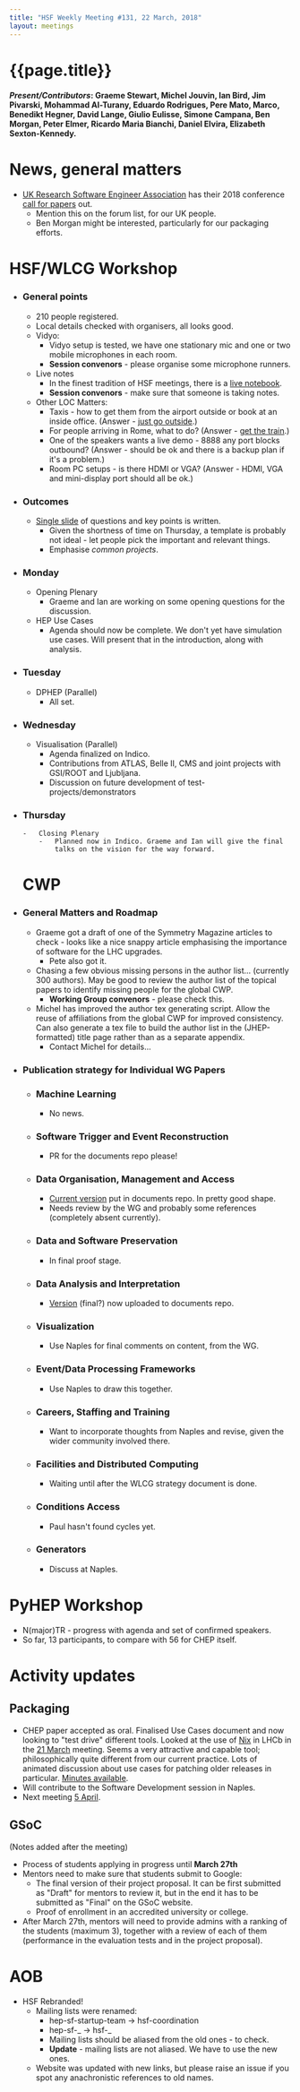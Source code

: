 ```yaml
---
title: "HSF Weekly Meeting #131, 22 March, 2018"
layout: meetings
---
```


# {{page.title}}

#### _Present/Contributors_: Graeme Stewart, Michel Jouvin, Ian Bird, Jim Pivarski, Mohammad Al-Turany, Eduardo Rodrigues, Pere Mato, Marco, Benedikt Hegner, David Lange, Giulio Eulisse, Simone Campana, Ben Morgan, Peter Elmer, Ricardo Maria Bianchi, Daniel Elvira, Elizabeth Sexton-Kennedy.

# News, general matters

- [UK Research Software Engineer Association](http://rse.ac.uk/) has their 2018
  conference [call for papers](http://rse.ac.uk/conf2018/calls/) out.
  - Mention this on the forum list, for our UK people.
  - Ben Morgan might be interested, particularly for our packaging efforts.

# HSF/WLCG Workshop

- ### General points
  - 210 people registered.
  - Local details checked with organisers, all looks good.
  - Vidyo:
    - Vidyo setup is tested, we have one stationary mic and one or two mobile
      microphones in each room.
    - **Session convenors** - please organise some microphone runners.
  - Live notes
    - In the finest tradition of HSF meetings, there is a
      [live notebook](https://docs.google.com/document/d/1QSkvwRK_2HENuxYXcs9Op1dTUK824KddQ1Tfan-P0WU/edit?usp=sharing).
    - **Session convenors** - make sure that someone is taking notes.
  - Other LOC Matters:
    - Taxis - how to get them from the airport outside or book at an inside
      office. (Answer -
      [just go outside](https://indico.cern.ch/event/658060/page/12427-travel-info).)
    - For people arriving in Rome, what to do? (Answer -
      [get the train](https://indico.cern.ch/event/658060/page/12427-travel-info).)
    - One of the speakers wants a live demo - 8888 any port blocks outbound?
      (Answer - should be ok and there is a backup plan if it's a problem.)
    - Room PC setups - is there HDMI or VGA? (Answer - HDMI, VGA and
      mini-display port should all be ok.)
- ### Outcomes
  - [Single slide](https://docs.google.com/presentation/d/1YqcuyEXEHkuC2KchwbkKS0uO1pR4lHSKrhvLyBeadPI/edit?usp=sharing)
    of questions and key points is written.
    - Given the shortness of time on Thursday, a template is probably not
      ideal - let people pick the important and relevant things.
    - Emphasise _common projects_.
- ### Monday
  - Opening Plenary
    - Graeme and Ian are working on some opening questions for the discussion.
  - HEP Use Cases
    - Agenda should now be complete. We don't yet have simulation use cases.
      Will present that in the introduction, along with analysis.
- ### Tuesday
  - DPHEP (Parallel)
    - All set.
- ### Wednesday
  - Visualisation (Parallel)
    - Agenda finalized on Indico.
    - Contributions from ATLAS, Belle II, CMS and joint projects with GSI/ROOT
      and Ljubljana.
    - Discussion on future development of test-projects/demonstrators
- ### Thursday
      -   Closing Plenary
          -   Planned now in Indico. Graeme and Ian will give the final
              talks on the vision for the way forward.
  # CWP
- ### General Matters and Roadmap
  - Graeme got a draft of one of the Symmetry Magazine articles to check - looks
    like a nice snappy article emphasising the importance of software for the
    LHC upgrades.
    - Pete also got it.
  - Chasing a few obvious missing persons in the author list... (currently 300
    authors). May be good to review the author list of the topical papers to
    identify missing people for the global CWP.
    - **Working Group convenors** - please check this.
  - Michel has improved the author tex generating script. Allow the reuse of
    affiliations from the global CWP for improved consistency. Can also generate
    a tex file to build the author list in the (JHEP-formatted) title page
    rather than as a separate appendix.
    - Contact Michel for details...
- ### Publication strategy for Individual WG Papers
  - ### Machine Learning
    - No news.
  - ### Software Trigger and Event Reconstruction
    - PR for the documents repo please!
  - ### Data Organisation, Management and Access
    - [Current version](https://github.com/HSF/documents/tree/master/CWP/papers/HSF-CWP-2017-04_doma)
      put in documents repo. In pretty good shape.
    - Needs review by the WG and probably some references (completely absent
      currently).
  - ### Data and Software Preservation
    - In final proof stage.
  - ### Data Analysis and Interpretation
    - [Version](https://github.com/HSF/documents/tree/master/CWP/papers/HSF-CWP-2017-05_analysis/latex)
      (final?) now uploaded to documents repo.
  - ### Visualization
    - Use Naples for final comments on content, from the WG.
  - ### Event/Data Processing Frameworks
    - Use Naples to draw this together.
  - ### Careers, Staffing and Training
    - Want to incorporate thoughts from Naples and revise, given the wider
      community involved there.
  - ### Facilities and Distributed Computing
    - Waiting until after the WLCG strategy document is done.
  - ### Conditions Access
    - Paul hasn't found cycles yet.
  - ### Generators
    - Discuss at Naples.

# PyHEP Workshop

- N(major)TR - progress with agenda and set of confirmed speakers.
- So far, 13 participants, to compare with 56 for CHEP itself.

# Activity updates

## Packaging

- CHEP paper accepted as oral. Finalised Use Cases document and now looking to
  "test drive" different tools. Looked at the use of
  [Nix](https://nixos.org/nix/) in LHCb in the
  [21 March](https://indico.cern.ch/event/712739/) meeting. Seems a very
  attractive and capable tool; philosophically quite different from our current
  practice. Lots of animated discussion about use cases for patching older
  releases in particular.
  [Minutes available](http://hepsoftwarefoundation.org/organization/2018/03/21/packaging.html).
- Will contribute to the Software Development session in Naples.
- Next meeting [5 April](https://indico.cern.ch/event/716297/).

## GSoC

(Notes added after the meeting)

- Process of students applying in progress until **March 27th**
- Mentors need to make sure that students submit to Google:
  - The final version of their project proposal. It can be first submitted as
    \"Draft\" for mentors to review it, but in the end it has to be submitted as
    \"Final\" on the GSoC website.
  - Proof of enrollment in an accredited university or college.
- After March 27th, mentors will need to provide admins with a ranking of the
  students (maximum 3), together with a review of each of them (performance in
  the evaluation tests and in the project proposal).

# AOB

- HSF Rebranded!
  - Mailing lists were renamed:
    - hep-sf-startup-team -> hsf-coordination
    - hep-sf-_ -> hsf-_
    - Mailing lists should be aliased from the old ones - to check.
    - **Update** - mailing lists are not aliased. We have to use the new ones.
  - Website was updated with new links, but please raise an issue if you spot
    any anachronistic references to old names.
